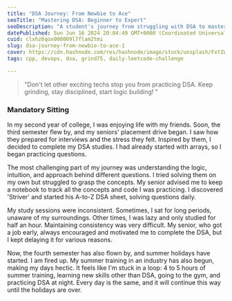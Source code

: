 ```yaml
---
title: "DSA Journey: From Newbie to Ace"
seoTitle: "Mastering DSA: Beginner to Expert"
seoDescription: "A student's journey from struggling with DSA to mastering it through discipline and consistent practice"
datePublished: Sun Jun 16 2024 20:04:49 GMT+0000 (Coordinated Universal Time)
cuid: clxhz6qox000009l7flam2tmi
slug: dsa-journey-from-newbie-to-ace-1
cover: https://cdn.hashnode.com/res/hashnode/image/stock/unsplash/FxtIWX8Q0J4/upload/ff3b284f470441fbf05f2ab49232e062.jpeg
tags: cpp, devops, dsa, grind75, daily-leetcode-challenge

---
```


> "Don't let other exciting techs stop you from practicing DSA. Keep grinding, stay disciplined, start logic building! "

### Mandatory Sitting

In my second year of college, I was enjoying life with my friends. Soon, the third semester flew by, and my seniors' placement drive began. I saw how they prepared for interviews and the stress they felt. Inspired by them, I decided to complete my DSA studies. I had already started with arrays, so I began practicing questions.

The most challenging part of my journey was understanding the logic, intuition, and approach behind different questions. I tried solving them on my own but struggled to grasp the concepts. My senior advised me to keep a notebook to track all the concepts and code I was practicing. I discovered 'Striver' and started his A-to-Z DSA sheet, solving questions daily.

My study sessions were inconsistent. Sometimes, I sat for long periods, unaware of my surroundings. Other times, I was lazy and only studied for half an hour. Maintaining consistency was very difficult. My senior, who got a job early, always encouraged and motivated me to complete the DSA, but I kept delaying it for various reasons.

Now, the fourth semester has also flown by, and summer holidays have started. I am fired up. My summer training in an industry has also begun, making my days hectic. It feels like I'm stuck in a loop: 4 to 5 hours of summer training, learning new skills other than DSA, going to the gym, and practicing DSA at night. Every day is the same, and it will continue this way until the holidays are over.